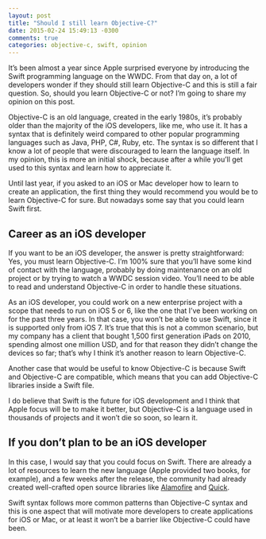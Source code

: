 ```yaml
---
layout: post
title: "Should I still learn Objective-C?"
date: 2015-02-24 15:49:13 -0300
comments: true
categories: objective-c, swift, opinion
---
```

It’s been almost a year since Apple surprised everyone by introducing the Swift programming language on the WWDC. From that day on, a lot of developers wonder if they should still learn Objective-C and this is still a fair question. So, should you learn Objective-C or not? I’m going to share my opinion on this post. 

Objective-C is an old language, created in the early 1980s, it’s probably older than the majority of the iOS developers, like me, who use it. It has a syntax that is definitely weird compared to other popular programming languages such as Java, PHP, C#, Ruby, etc. The syntax is so different that I know a lot of people that were discouraged to learn the language itself. In my opinion, this is more an initial shock, because after a while you’ll get used to this syntax and learn how to appreciate it. 

Until last year, if you asked to an iOS or Mac developer how to learn to create an application, the first thing they would recommend you would be to learn Objective-C for sure. But nowadays some say that you could learn Swift first.  

## Career as an iOS developer 

If you want to be an iOS developer, the answer is pretty straightforward: Yes, you must learn Objective-C. I’m 100% sure that you’ll have some kind of contact with the language, probably by doing maintenance on an old project or by trying to watch a WWDC session video. You’ll need to be able to read and understand Objective-C in order to handle these situations. 

As an iOS developer, you could work on a new enterprise project with a scope that needs to run on iOS 5 or 6, like the one that I’ve been working on for the past three years. In that case, you won’t be able to use Swift, since it is supported only from iOS 7. It’s true that this is not a common scenario, but my company has a client that bought 1,500 first generation iPads on 2010, spending almost one million USD, and for that reason they didn’t change the devices so far; that’s why I think it’s another reason to learn Objective-C. 

Another case that would be useful to know Objective-C is because Swift and Objective-C are compatible, which means that you can add Objective-C libraries inside a Swift file.

I do believe that Swift is the future for iOS development and I think that Apple focus will be to make it better, but Objective-C is a language used in thousands of projects and it won’t die so soon, so learn it.  

## If you don’t plan to be an iOS developer 

In this case, I would say that you could focus on Swift. There are already a lot of resources to learn the new language (Apple provided two books, for example), and a few weeks after the release, the community had already created well-crafted open source libraries like [Alamofire](https://github.com/Alamofire/Alamofire) and [Quick](https://github.com/Quick/Quick). 

Swift syntax follows more common patterns than Objective-C syntax and this is one aspect that will motivate more developers to create applications for iOS or Mac, or at least it won’t be a barrier like Objective-C could have been.